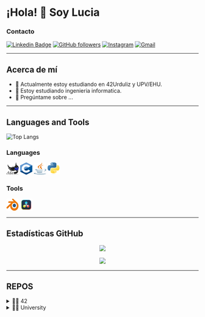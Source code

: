 # ¡Hola! 👋 Soy Lucia

### Contacto
[![Linkedin Badge](https://img.shields.io/badge/-TuNombre-blue?style=flat-square&logo=Linkedin&logoColor=white&link=https://www.linkedin.com/in/tu-enlace/)](https://www.linkedin.com/in/tu-enlace/)
[![GitHub followers](https://img.shields.io/github/followers/LUC1A05?label=Follow&style=social)](https://github.com/LUC1A05)
[![Instagram](https://img.shields.io/badge/Instagram-%23E4405F.svg?&style=for-the-badge&logo=instagram&logoColor=white)](https://www.instagram.com/luciaaaaa_055/)
[![Gmail](https://img.shields.io/badge/Gmail-%23D14836.svg?&style=for-the-badge&logo=gmail&logoColor=white)](mailto:lucializaso05@gmail.com)

---
## Acerca de mí

- 🔭 Actualmente estoy estudiando en 42Urduliz y UPV/EHU.
- 🌱 Estoy estudiando ingenieria informatica.
- 💬 Pregúntame sobre ...

---
## Languages and Tools

![Top Langs](https://github-readme-stats.vercel.app/api/top-langs/?username=LUC1A05&layout=compact)

### Languages
<p align = "left">
<img src="img\ada.png"
width="32"
height="32"
title="Ada">
<img src="img\c.png"
width="32"
height="32"
title="C">
<img src="img\java.png"
width="32"
height="32"
title="Java">
<img src="img\Python-logo-notext.svg.png"
width="32"
height="32"
title="Python">
</p>

### Tools

<p align = "left">
<img src="img\Blender_logo_no_text.svg.png"
width="32"
height="32"
title="Blender">
<img src="img\DaVinci_Resolve_Studio.png"
width="32"
height="32"
title="DaVinci">
</p>

---
## Estadísticas GitHub

<p align="center">
  <img src="https://github-readme-stats.vercel.app/api?username=LUC1A05&show_icons=true&theme=bear" width="500">
</p>

<p align="center">
  <img src="https://github-readme-streak-stats.herokuapp.com?user=LUC1A05&theme=dark&hide_border=true" width="500">
</p>


---
## REPOS
<details>
<summary>👨‍🎓 42</summary>
</details>

<details>
<summary>👨‍🎓 University</summary>
</details>
